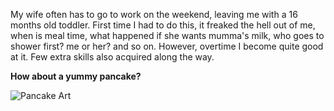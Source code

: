 My wife often has to go to work on the weekend, leaving me with a 16 months old toddler. First time I had to do this, it freaked the hell out of me, when is meal time, what happened if she wants mumma's milk, who goes to shower first? me or her? and so on. However, overtime I become quite good at it. Few extra skills also acquired along the way.

**How about a yummy pancake?**

![Pancake Art](https://user-images.githubusercontent.com/56542674/99324795-1a513800-28c9-11eb-957b-72ab4c01faca.jpg)
